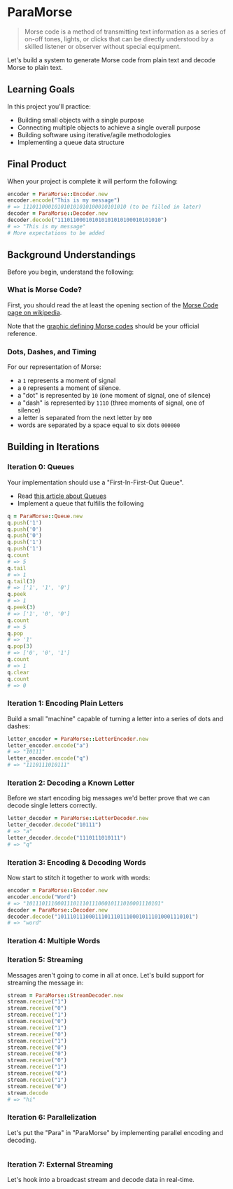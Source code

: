 # ParaMorse

> Morse code is a method of transmitting text information as a series of on-off tones, lights, or clicks that can be directly understood by a skilled listener or observer without special equipment.

Let's build a system to generate Morse code from plain text and decode Morse to
plain text.

## Learning Goals

In this project you'll practice:

* Building small objects with a single purpose
* Connecting multiple objects to achieve a single overall purpose
* Building software using iterative/agile methodologies
* Implementing a queue data structure

## Final Product

When your project is complete it will perform the following:

```ruby
encoder = ParaMorse::Encoder.new
encoder.encode("This is my message")
# => 111011000101010101010100010101010 (to be filled in later)
decoder = ParaMorse::Decoder.new
decoder.decode("111011000101010101010100010101010")
# => "This is my message"
# More expectations to be added
```

## Background Understandings

Before you begin, understand the following:

### What is Morse Code?

First, you should read the at least the opening section of the [Morse Code page
on wikipedia](https://en.wikipedia.org/wiki/Morse_code).

Note that the [graphic defining Morse codes](https://en.wikipedia.org/wiki/Morse_code#/media/File:International_Morse_Code.svg) should be your official reference.

### Dots, Dashes, and Timing

For our representation of Morse:

* a `1` represents a moment of signal
* a `0` represents a moment of silence.
* a "dot" is represented by `10` (one moment of signal, one of silence)
* a "dash" is represented by `1110` (three moments of signal, one of silence)
* a letter is separated from the next letter by `000`
* words are separated by a space equal to six dots `000000`

## Building in Iterations

### Iteration 0: Queues

Your implementation should use a "First-In-First-Out Queue".

* Read [this article about Queues](https://en.wikipedia.org/wiki/Queue_(abstract_data_type))
* Implement a queue that fulfills the following

```ruby
q = ParaMorse::Queue.new
q.push('1')
q.push('0')
q.push('0')
q.push('1')
q.push('1')
q.count
# => 5
q.tail
# => 1
q.tail(3)
# => ['1', '1', '0']
q.peek
# => 1
q.peek(3)
# => ['1', '0', '0']
q.count
# => 5
q.pop
# => '1'
q.pop(3)
# => ['0', '0', '1']
q.count
# => 1
q.clear
q.count
# => 0
```

### Iteration 1: Encoding Plain Letters

Build a small "machine" capable of turning a letter into a series of dots and
dashes:

```ruby
letter_encoder = ParaMorse::LetterEncoder.new
letter_encoder.encode("a")
# => "10111"
letter_encoder.encode("q")
# => "1110111010111"
```

### Iteration 2: Decoding a Known Letter

Before we start encoding big messages we'd better prove that we can decode single letters
correctly.

```ruby
letter_decoder = ParaMorse::LetterDecoder.new
letter_decoder.decode("10111")
# => "a"
letter_decoder.decode("1110111010111")
# => "q"
```

### Iteration 3: Encoding & Decoding Words

Now start to stitch it together to work with words:

```ruby
encoder = ParaMorse::Encoder.new
encoder.encode("Word")
# => "1011101110001110111011100010111010001110101"
decoder = ParaMorse::Decoder.new
decoder.decode("1011101110001110111011100010111010001110101")
# => "word"
```

### Iteration 4: Multiple Words

### Iteration 5: Streaming

Messages aren't going to come in all at once. Let's build support for streaming the message in:

```ruby
stream = ParaMorse::StreamDecoder.new
stream.receive("1")
stream.receive("0")
stream.receive("1")
stream.receive("0")
stream.receive("1")
stream.receive("0")
stream.receive("1")
stream.receive("0")
stream.receive("0")
stream.receive("0")
stream.receive("1")
stream.receive("0")
stream.receive("1")
stream.receive("0")
stream.decode
# => "hi"
```

### Iteration 6: Parallelization

Let's put the "Para" in "ParaMorse" by implementing parallel encoding and decoding.

```ruby

```

### Iteration 7: External Streaming

Let's hook into a broadcast stream and decode data in real-time.

```ruby

```
